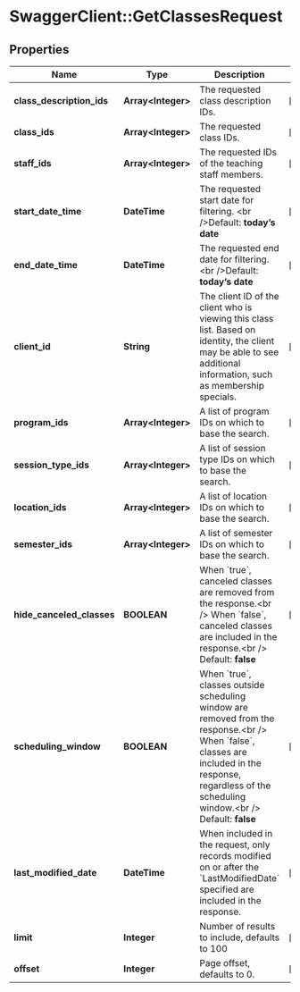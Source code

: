 # SwaggerClient::GetClassesRequest

## Properties
Name | Type | Description | Notes
------------ | ------------- | ------------- | -------------
**class_description_ids** | **Array&lt;Integer&gt;** | The requested class description IDs. | [optional] 
**class_ids** | **Array&lt;Integer&gt;** | The requested class IDs. | [optional] 
**staff_ids** | **Array&lt;Integer&gt;** | The requested IDs of the teaching staff members. | [optional] 
**start_date_time** | **DateTime** | The requested start date for filtering.   &lt;br /&gt;Default: **today’s date** | [optional] 
**end_date_time** | **DateTime** | The requested end date for filtering.  &lt;br /&gt;Default: **today’s date** | [optional] 
**client_id** | **String** | The client ID of the client who is viewing this class list. Based on identity, the client may be able to see additional information, such as membership specials. | [optional] 
**program_ids** | **Array&lt;Integer&gt;** | A list of program IDs on which to base the search. | [optional] 
**session_type_ids** | **Array&lt;Integer&gt;** | A list of session type IDs on which to base the search. | [optional] 
**location_ids** | **Array&lt;Integer&gt;** | A list of location IDs on which to base the search. | [optional] 
**semester_ids** | **Array&lt;Integer&gt;** | A list of semester IDs on which to base the search. | [optional] 
**hide_canceled_classes** | **BOOLEAN** | When &#x60;true&#x60;, canceled classes are removed from the response.&lt;br /&gt;  When &#x60;false&#x60;, canceled classes are included in the response.&lt;br /&gt;  Default: **false** | [optional] 
**scheduling_window** | **BOOLEAN** | When &#x60;true&#x60;, classes outside scheduling window are removed from the response.&lt;br /&gt;  When &#x60;false&#x60;, classes are included in the response, regardless of the scheduling window.&lt;br /&gt;  Default: **false** | [optional] 
**last_modified_date** | **DateTime** | When included in the request, only records modified on or after the &#x60;LastModifiedDate&#x60; specified are included in the response. | [optional] 
**limit** | **Integer** | Number of results to include, defaults to 100 | [optional] 
**offset** | **Integer** | Page offset, defaults to 0. | [optional] 


